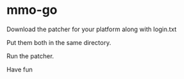 # mmo-go

Download the patcher for your platform along with login.txt

Put them both in the same directory.

Run the patcher.

Have fun